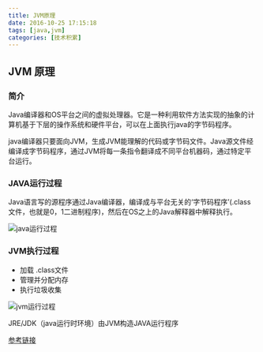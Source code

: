 ```yaml
---
title: JVM原理
date: 2016-10-25 17:15:18
tags: [java,jvm]
categories: [技术积累]
---
```

## JVM 原理
### 简介

Java编译器和OS平台之间的虚拟处理器。它是一种利用软件方法实现的抽象的计算机基于下层的操作系统和硬件平台，可以在上面执行java的字节码程序。
   
java编译器只要面向JVM，生成JVM能理解的代码或字节码文件。Java源文件经编译成字节码程序，通过JVM将每一条指令翻译成不同平台机器码，通过特定平台运行。

### JAVA运行过程

Java语言写的源程序通过Java编译器，编译成与平台无关的‘字节码程序’(.class文件，也就是0，1二进制程序)，然后在OS之上的Java解释器中解释执行。

![java运行过程](http://oflrm5g9z.bkt.clouddn.com/16-10-25/87103552.jpg)

### JVM执行过程
- 加载 .class文件
- 管理并分配内存
- 执行垃圾收集

![jvm运行过程](http://oflrm5g9z.bkt.clouddn.com/16-10-25/46394905.jpg)

JRE/JDK（java运行时环境）由JVM构造JAVA运行程序

[参考链接](http://www.codeceo.com/article/jvm-stack-heap.html)
